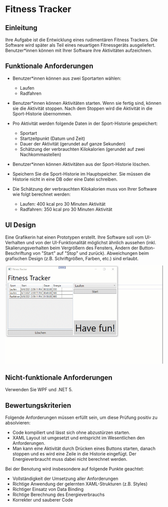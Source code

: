 # Fitness Tracker

## Einleitung

Ihre Aufgabe ist die Entwicklung eines rudimentären Fitness Trackers. Die Software wird später als Teil eines neuartigen Fitnessgeräts ausgeliefert. Benutzer*innen können mit Ihrer Software ihre Aktivitäten aufzeichnen.

## Funktionale Anforderungen

* Benutzer*innen können aus zwei Sportarten wählen:
  * Laufen
  * Radfahren

* Benutzer*innen können Aktivitäten starten. Wenn sie fertig sind, können sie die Aktivität stoppen. Nach dem Stoppen wird die Aktivität in die Sport-Historie übernommen.

* Pro Aktivität werden folgende Daten in der Sport-Historie gespeichert:
  * Sportart
  * Startzeitpunkt (Datum und Zeit)
  * Dauer der Aktivität (gerundet auf ganze Sekunden)
  * Schätzung der verbrauchten Kilokalorien (gerundet auf zwei Nachkommastellen)

* Benutzer*innen können Aktivitäten aus der Sport-Historie löschen.

* Speichern Sie die Sport-Historie im Hauptspeicher. Sie müssen die Historie nicht in eine DB oder eine Datei schreiben.

* Die Schätzung der verbrauchten Kilokalorien muss von Ihrer Software wie folgt berechnet werden:
  * Laufen: 400 kcal pro 30 Minuten Aktivität
  * Radfahren: 350 kcal pro 30 Minuten Aktivität

## UI Design

Eine Grafikerin hat einen Prototypen erstellt. Ihre Software soll vom UI-Verhalten und von der UI-Funktionalität möglichst ähnlich aussehen (inkl. Skalierungsverhalten beim Vergrößern des Fensters, Ändern der Button-Beschriftung von "Start" auf "Stop" und zurück). Abweichungen beim grafischen Design (z.B. Schriftgrößen, Farben, etc.) sind erlaubt.

![UI Prototyp](fitness.gif)

## Nicht-funktionale Anforderungen

Verwenden Sie WPF und .NET 5.

## Bewertungskriterien

Folgende Anforderungen müssen erfüllt sein, um diese Prüfung positiv zu absolvieren:

* Code kompiliert und lässt sich ohne abzustürzen starten.
* XAML Layout ist umgesetzt und entspricht im Wesentlichen den Anforderungen.
* Man kann eine Aktivität durch Drücken eines Buttons starten, danach stoppen und es wird eine Zeile in die Historie eingefügt. Der Energieverbraucht muss dabei nicht berechnet werden.

Bei der Benotung wird insbesondere auf folgende Punkte geachtet:

* Vollständigkeit der Umsetzung aller Anforderungen
* Richtige Anwendung der gelernten XAML-Strukturen (z.B. Styles)
* Richtiger Einsatz von Data Binding
* Richtige Berechnung des Energieverbrauchs
* Korrekter und sauberer Code
